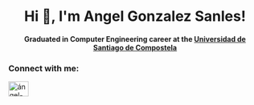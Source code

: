<h1 align='center'>Hi 👋, I'm Angel Gonzalez Sanles!</h1>
 <h4 align='center'>Graduated in Computer Engineering career at the <a href=https://www.usc.gal/es/estudios/grados/ingenieria-arquitectura/grado-ingenieria-informatica-2aedicion>Universidad de Santiago de Compostela</a></h4>



<h3 align="left">Connect with me:</h3>
<p align="left">
<a href="https://www.linkedin.com/in/ángel-gonzález-sanlés-b67109200/" target="blank"><img align="center" src="https://raw.githubusercontent.com/rahuldkjain/github-profile-readme-generator/master/src/images/icons/Social/linked-in-alt.svg" alt="ángel-gonzález-sanlés" height="30" width="40" /></a>
</p>
